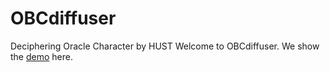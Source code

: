 # OBCdiffuser
Deciphering Oracle Character by HUST
Welcome to OBCdiffuser. We show the [demo](http://27.17.184.204:7680/OBCdiffuser) here.
